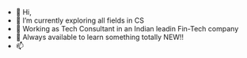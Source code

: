 - 👋 Hi,
- 👀 I’m currently exploring all fields in CS
- 🌱 Working as Tech Consultant in an Indian leadin Fin-Tech company
- 💞️ Always available to learn something totally NEW!!
- 📫 

<!---
vaibhavgit9210/vaibhavgit9210 is a ✨ special ✨ repository because its `README.md` (this file) appears on your GitHub profile.
You can click the Preview link to take a look at your changes.
--->
